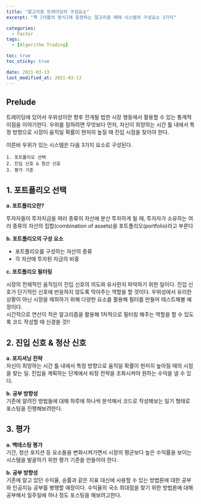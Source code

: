 ```yaml
---
title: "알고리즘 트레이딩의 구성요소"
excerpt: "책 [터틀의 방식]에 등장하는 알고리즘 매매 시스템의 구성요소 3가지"

categories:
  - Factor
tags:
  - [Algorithm Trading]

toc: true
toc_sticky: true

date: 2021-03-13
last_modified_at: 2021-03-13
---
```

## Prelude
트레이딩에 있어서 우위성이란 향후 전개될 법한 시장 행동에서 활용할 수 있는 통계적 이점을 이야기한다. 우위를 점하려면 무엇보다 먼저, 자신이 희망하는 시간 틀 내에서 특정 방향으로 시장이 움직일 확률이 현저히 높질 때 진입 시점을 찾아야 한다.

이른바 우위가 있는 시스템은 다음 3가지 요소로 구성된다.

```
1. 포트폴리오 선택
2. 진입 신호 & 청산 신호
3. 평가 기준
```

## 1. 포트폴리오 선택

**a. 포트폴리오란?**

 투자자들이 투자자금을 여러 종류의 자산에 분산 투자하게 될 때, 투자자가 소유하는 여러 종류의 자산의 집합(combination of assets)을 포트폴리오(portfolio)라고 부른다

**b. 포트폴리오의 구성 요소** 
- 포트폴리오를 구성하는 자산의 종류
- 각 자산에 투자된 자금의 비중

**c. 포트폴리오 필터링**  

시장의 전체적인 움직임이 진입 신호의 의도와 유사한지 파악하기 위한 일이다. 진입 신호가 단기적인 신호에 반응하지 않도록 막아주는 역할을 할 것이다. 우위성에서 유리한 상황이 아닌 시장을 제외하기 위해 다양한 요소를 활용해 필터를 만들어 테스트해볼 예정이다.  
시간적으로 연산이 적은 알고리즘을 활용해 1차적으로 필터링 해주는 역할을 할 수 있도록 코드 작성할 때 신경쓸 것!! 

## 2. 진입 신호 & 청산 신호
**a. 포지셔닝 전략**  
자신이 희망하는 시간 틀 내에서 특정 방향으로 움직일 확률이 현저히 높아질 때의 시점을 찾는 일. 진입을 계획하는 단계에서 퇴장 전략을 조화시켜야 원하는 수익을 낼 수 있다. 

**b. 공부 방향성**  
기존에 알려진 방법들에 대해 하루에 하나씩 분석해서 코드로 작성해보는 일기 형태로 포스팅을 진행해보려한다.
## 3. 평가
**a. 백테스팅 평가**  
기간, 청산 포지션 등 요소들을 변화시켜가면서 시장의 평균보다 높은 수익률을 보이는 시스템을 발굴하기 위한 평가 기준을 만들어야 한다. 

**b. 공부 방향성**  
기존에 알고 있던 수익율, 승률과 같은 지표 대신에 사용할 수 있는 방법론에 대한 공부와 인공지능 공부를 병행할 예정이다. 수익율의 국소 최대점을 찾기 위한 방법론에 대해 공부해서 일주일에 하나 정도 포스팅을 해보려고한다. 

